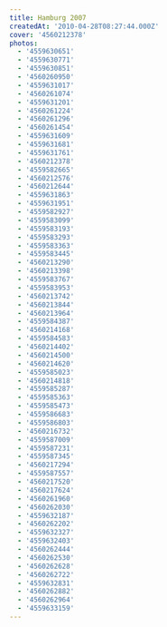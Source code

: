 ```yaml
---
title: Hamburg 2007
createdAt: '2010-04-28T08:27:44.000Z'
cover: '4560212378'
photos:
  - '4559630651'
  - '4559630771'
  - '4559630851'
  - '4560260950'
  - '4559631017'
  - '4560261074'
  - '4559631201'
  - '4560261224'
  - '4560261296'
  - '4560261454'
  - '4559631609'
  - '4559631681'
  - '4559631761'
  - '4560212378'
  - '4559582665'
  - '4560212576'
  - '4560212644'
  - '4559631863'
  - '4559631951'
  - '4559582927'
  - '4559583099'
  - '4559583193'
  - '4559583293'
  - '4559583363'
  - '4559583445'
  - '4560213290'
  - '4560213398'
  - '4559583767'
  - '4559583953'
  - '4560213742'
  - '4560213844'
  - '4560213964'
  - '4559584387'
  - '4560214168'
  - '4559584583'
  - '4560214402'
  - '4560214500'
  - '4560214620'
  - '4559585023'
  - '4560214818'
  - '4559585287'
  - '4559585363'
  - '4559585473'
  - '4559586683'
  - '4559586803'
  - '4560216732'
  - '4559587009'
  - '4559587231'
  - '4559587345'
  - '4560217294'
  - '4559587557'
  - '4560217520'
  - '4560217624'
  - '4560261960'
  - '4560262030'
  - '4559632187'
  - '4560262202'
  - '4559632327'
  - '4559632403'
  - '4560262444'
  - '4560262530'
  - '4560262628'
  - '4560262722'
  - '4559632831'
  - '4560262882'
  - '4560262964'
  - '4559633159'
---
```



